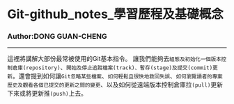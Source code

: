 # Git-github_notes_學習歷程及基礎概念  
### Author:DONG GUAN-CHENG  
***  
這裡將講解大部份最常被使用的Git基本指令。 讓我們能夠去``組態及初始化一個版本控制倉庫(repository)``、``開始及停止追蹤檔案(track)、暫存(stage)及提交(commit)更新``。還會提到如何讓``Git忽略某些檔案``、``如何輕鬆且很快地救回失誤``、``如何瀏覽讀者的專案歷史及觀看各個已提交的更新之間的變更``、以及如何從遠端版本控制倉庫拉``(pull)``更新下來或將更新推``(push)``上去。
